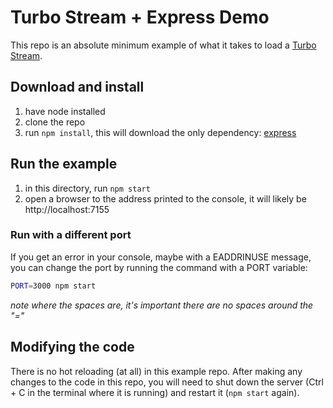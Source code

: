 # Turbo Stream + Express Demo

This repo is an absolute minimum example of what it takes to load a [Turbo Stream](https://turbo.hotwired.dev/handbook/streams).

## Download and install

1. have node installed
1. clone the repo
1. run `npm install`, this will download the only dependency: [express](https://expressjs.com/)

## Run the example

1. in this directory, run `npm start`
1. open a browser to the address printed to the console, it will likely be http://localhost:7155

### Run with a different port

If you get an error in your console, maybe with a EADDRINUSE message, you can change the port by running the command with a PORT variable:

```bash
PORT=3000 npm start
```

_note where the spaces are, it's important there are no spaces around the "="_

## Modifying the code

There is no hot reloading (at all) in this example repo.  After making any changes to the code in this repo, you will need to shut down the server (Ctrl + C in the terminal where it is running) and restart it (`npm start` again).

